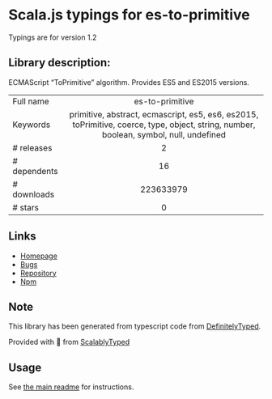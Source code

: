 
# Scala.js typings for es-to-primitive

Typings are for version 1.2

## Library description:
ECMAScript “ToPrimitive” algorithm. Provides ES5 and ES2015 versions.

|                    |                 |
| ------------------ | :-------------: |
| Full name          | es-to-primitive |
| Keywords           | primitive, abstract, ecmascript, es5, es6, es2015, toPrimitive, coerce, type, object, string, number, boolean, symbol, null, undefined |
| # releases         | 2 |
| # dependents       | 16 |
| # downloads        | 223633979 |
| # stars            | 0 |

## Links
- [Homepage](https://github.com/ljharb/es-to-primitive#readme)
- [Bugs](https://github.com/ljharb/es-to-primitive/issues)
- [Repository](https://github.com/ljharb/es-to-primitive)
- [Npm](https://www.npmjs.com/package/es-to-primitive)
    


## Note
This library has been generated from typescript code from [DefinitelyTyped](https://definitelytyped.org).

Provided with :purple_heart: from [ScalablyTyped](https://github.com/oyvindberg/ScalablyTyped)

## Usage
See [the main readme](../../readme.md) for instructions.


